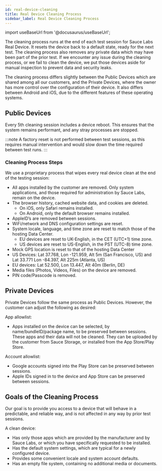 ```yaml
---
id: real-device-cleaning
title: Real Device Cleaning Process
sidebar_label: Real Device Cleaning Process
---
```

import useBaseUrl from '@docusaurus/useBaseUrl';

The cleaning process runs at the end of each test session for Sauce Labs Real Device. It resets the device back to a default state, ready for the next test. The cleaning process also removes any private data which may have been part of the prior test. If we encounter any issue during the cleaning process, or we fail to clean the device, we put those devices aside for manual inspection to prevent data and security leaks. 

The cleaning process differs slightly between the Public Devices which are shared among all our customers, and the Private Devices, where the owner has more control over the configuration of their device. It also differs between Android and iOS, due to the different features of these operating systems.

## Public Devices

Every 5th cleaning session includes a device reboot. This ensures that the system remains 
performant, and any stray processes are stopped.

:::note
A factory reset is not performed between test sessions, as this requires manual intervention and would slow down the time required between test runs.
:::

### Cleaning Process Steps

We use a proprietary process that wipes every real device clean at the end of the testing session:

* All apps installed by the customer are removed. Only system applications, and those required for administration by Sauce Labs, remain on the device.
* The browser history, cached website data, and cookies are deleted.
  * On iOS, only Safari remains installed.
  * On Android, only the default browser remains installed.
* AppleID’s are removed between sessions.
* WiFi/network and DNS configuration settings are reset.
* System locale, language, and time zone are reset to match those of the hosting Data Center.
  * EU devices are reset to UK-English, in the CET (UTC+1) time zone.
  * US devices are reset to US-English, in the PST (UTC-8) time zone.
* Mock GPS location is reset to that of the hosting Data Center
 * US Devices: Lat 37.768, Lon -121.959, Alt 5m (San Francisco, US) and Lat 33.771 Lon -84.397, Alt 225m (Atlanta, US)
 * EU devices: Lat 52.500, Lon 13.447, Alt 40m (Berlin, DE)
* Media files (Photos, Videos, Files) on the device are removed.
* PIN code/Passcode is removed.

## Private Devices

Private Devices follow the same process as Public Devices. However, the customer can adjust the following as desired:

App allowlist:
* Apps installed on the device can be selected, by name/bundleID/package name, to be preserved between sessions. These apps and their data will not be cleaned. They can be uploaded by the customer from Sauce Storage, or installed from the App Store/Play Store.
  
Account allowlist: 
* Google accounts signed into the Play Store can be preserved between sessions.
* Apple IDs signed in to the device and App Store can be preserved between sessions.
  
## Goals of the Cleaning Process

Our goal is to provide you access to a device that will behave in a predictable, and reliable way, and is not affected in any way by prior test sessions.

A clean device:
* Has only those apps which are provided by the manufacturer and by Sauce Labs, or which you have specifically requested to be installed.
* Has the default system settings, which are typical for a newly configured device.
* Provides some convenient locale and system account defaults.
* Has an empty file system, containing no additional media or documents.
